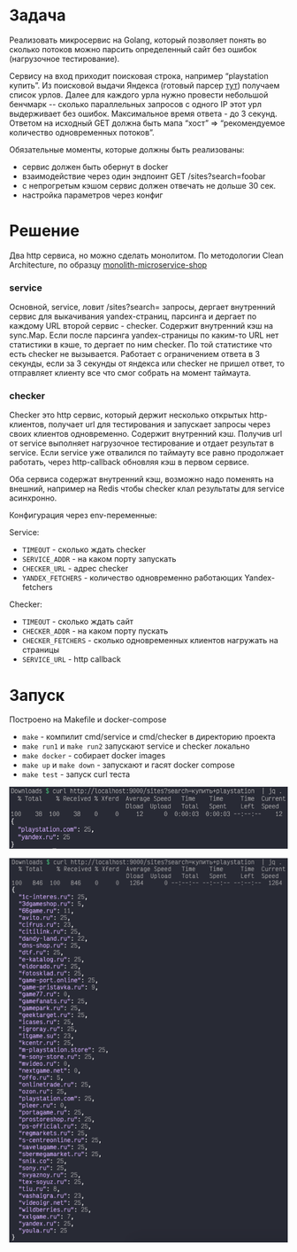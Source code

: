 # Задача

Реализовать микросервис на Golang, который позволяет понять во сколько потоков можно парсить определенный сайт без ошибок (нагрузочное тестирование).

Сервису на вход приходит поисковая строка, например “playstation купить”. Из поисковой выдачи Яндекса (готовый парсер [тут](https://github.com/kkhrychikov/revo-testing/blob/main/serp.go)) получаем список урлов. Далее для каждого урла нужно провести небольшой бенчмарк -- сколько параллельных запросов с одного IP этот урл выдерживает без ошибок. Максимальное время ответа - до 3 секунд. Ответом на исходный GET должна быть мапа “хост” => “рекомендуемое количество одновременных потоков”. 

Обязательные моменты, которые должны быть реализованы:

* сервис должен быть обернут в docker
* взаимодействие через один эндпоинт GET /sites?search=foobar
* с непрогретым кэшом сервис должен отвечать не дольше 30 сек.
* настройка параметров через конфиг

# Решение

Два http сервиса, но можно сделать монолитом. По методологии Clean Architecture, по образцу [monolith-microservice-shop](https://github.com/waffleboot/monolith-microservice-shop)

### service

Основной, service, ловит /sites?search= запросы, дергает внутренний сервис для выкачивания yandex-страниц, парсинга и дергает по каждому URL второй сервис - checker. Содержит внутренний кэш на sync.Map. Если после парсинга yandex-страницы по каким-то URL нет статистики в кэше, то дергает по ним checker. По той статистике что есть checker не вызывается. Работает с ограничением ответа в 3 секунды, если за 3 секунды от яндекса или checker не пришел ответ, то отправляет клиенту все что смог собрать на момент таймаута.

### checker

Checker это http сервис, который держит несколько открытых http-клиентов, получает url для тестирования и запускает запросы через своих клиентов одновременно. Содержит внутренний кэш. Получив url от service выполняет нагрузочное тестирование и отдает результат в service. Если service уже отвалился по таймауту все равно продолжает работать, через http-callback обновляя кэш в первом сервисе.

Оба сервиса содержат внутренний кэш, возможно надо поменять на внешний, например на Redis чтобы checker клал результаты для service асинхронно.

Конфигурация через env-переменные:

Service:

* `TIMEOUT` - сколько ждать checker
* `SERVICE_ADDR` - на каком порту запускать
* `CHECKER_URL` - адрес checker
* `YANDEX_FETCHERS` - количество одновременно работающих Yandex-fetchers

Checker:

* `TIMEOUT` - сколько ждать сайт
* `CHECKER_ADDR` - на каком порту пускать
* `CHECKER_FETCHERS` - сколько одновременных клиентов нагружать на страницы
* `SERVICE_URL` - http callback
    
# Запуск

Построено на Makefile и docker-compose

* `make` - компилит cmd/service и cmd/checker в директорию проекта
* `make run1` и `make run2` запускают service и checker локально
* `make docker` - собирает docker images
* `make up` и `make down` - запускают и гасят docker compose
* `make test` - запуск curl теста

![в процессе прогрева, timeout 3 sec](images/s1.png)

![в работе, timeout 3 sec](images/s2.png)


